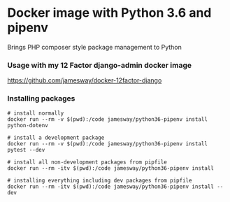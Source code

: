 # Docker image with Python 3.6 and pipenv
Brings PHP composer style package management to Python

### Usage with my 12 Factor django-admin docker image
https://github.com/jamesway/docker-12factor-django

### Installing packages
```
# install normally
docker run --rm -v $(pwd):/code jamesway/python36-pipenv install python-dotenv

# install a development package
docker run --rm -v $(pwd):/code jamesway/python36-pipenv install pytest --dev

# install all non-development packages from pipfile
docker run --rm -itv $(pwd):/code jamesway/python36-pipenv install

# installing everything including dev packages from pipfile
docker run --rm -itv $(pwd):/code jamesway/python36-pipenv install --dev
```
